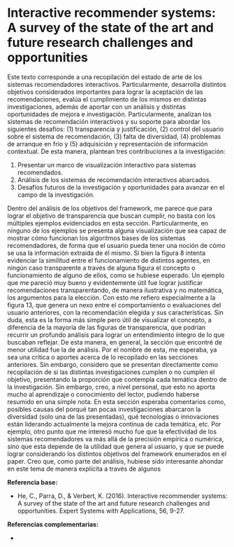 # Interactive recommender systems: A survey of the state of the art and future research challenges and opportunities

Este texto corresponde a una recopilación del estado de arte de los sistemas recomendadores interactivos. Particularmente, desarrolla distintos objetivos considerados importantes para lograr la aceptación de las recomendaciones, evalúa el cumplimiento de los mismos en distintas investigaciones, además de aportar con un análisis y distintas oportunidades de mejora e investigación. Particularmente, analizan los sistemas de recomendación interactivos y su soporte
para abordar los siguientes desafíos: (1) transparencia y justificación, (2) control del usuario sobre el sistema de recomendación, (3) falta de
diversidad, (4) problemas de arranque en frío y (5) adquisición y representación de información contextual. De esta manera, plantean tres contribuciones a la investigación:
1. Presentar un marco de visualización interactivo para sistemas recomendados.
2. Análisis de los sistemas de recomendación interactivos abarcados.
3. Desafíos futuros de la investigación y oportunidades para avanzar en el campo de la investigación.

Dentro del análisis de los objetivos del framework, me parece que para lograr el objetivo de transparencia que buscan cumplir, no basta con los múltiples ejemplos evidenciados en esta sección. Particularmente, en ninguno de los ejemplos se presenta alguna visualización que sea capaz de mostrar cómo funcionan los algoritmos bases de los sistemas recomendadores, de forma que el usuario pueda tener una noción de cómo se usa la información extraída de él mismo. Si bien la figura 8 intenta evidenciar la similitud entre el funcionamiento de distintos agentes, en ningún caso transparente a través de alguna figura el concepto o funcionamiento de alguno de ellos, como se hubiese esperado.
Un ejemplo que me pareció muy bueno y evidentemente útil fue lograr justificar recomendaciones transparentando, de manera ilustrativa y no matemática, los argumentos para la elección. Con esto me refiero especialmente a la figura 13, que genera un nexo entre el comportamiento o evaluaciones del usuario anteriores, con la recomendación elegida y sus características. Sin duda, esta es la forma más simple pero útil de visualizar el concepto, a diferencia de la mayoría de las figuras de transparencia, que podrían recurrir un profundo análisis para lograr un entendimiento íntegro de lo que buscaban reflejar.
De esta manera, en general, la sección que encontré de menor utilidad fue la de análisis. Por el nombre de esta, me esperaba, ya sea una crítica o aportes acerca de lo recopilado en las secciones anteriores. Sin embargo, considero que se presentan directamente como recopilación de si las distintas investigaciones cumplen o no cumplen el objetivo, presentando la proporción que contempla cada temática dentro de la investigación. Sin embargo, creo, a nivel personal, que esto no aporta mucho al aprendizaje o conocimiento del lector, pudiendo haberse resumido en una simple nota. En esta sección esperaba comentarios como, posibles causas del porqué tan pocas investigaciones abarcaron la diversidad (solo una de las presentadas), qué tecnologías o innovaciones están liderando actualmente la mejora continua de cada temática, etc.
Por ejemplo, otro punto que me interesó mucho fue que la efectividad de los sistemas recomendadores va más allá de la precisión empírica o numérica, sino que esta depende de la utilidad que genera al usuario, y que se puede lograr considerando los distintos objetivos del framework enumerados en el paper. Creo que, como parte del análisis, hubiese sido interesante ahondar en este tema de manera explícita a través de algunos 

**Referencia base:** 

- He, C., Parra, D., & Verbert, K. (2016). Interactive recommender systems: A survey of the state of the art and future research challenges and opportunities. Expert Systems with Applications, 56, 9-27.

**Referencias complementarias:** 

-
